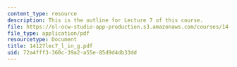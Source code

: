 ```yaml
---
content_type: resource
description: This is the outline for Lecture 7 of this course.
file: https://ol-ocw-studio-app-production.s3.amazonaws.com/courses/14-127-behavioral-economics-and-finance-spring-2004/72a4fff3360c39a2a55e85d9d4db33dd_14127lec7_l_in_g.pdf
file_type: application/pdf
resourcetype: Document
title: 14127lec7_l_in_g.pdf
uid: 72a4fff3-360c-39a2-a55e-85d9d4db33dd
---
```


